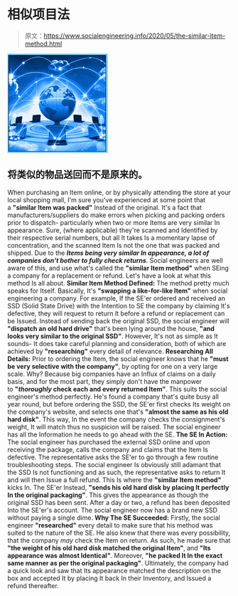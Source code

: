 # 相似项目法

> 原文：<https://www.socialengineering.info/2020/05/the-similar-item-method.html>

[![](img/74e1a6f27f8ff0414718561e813f7c10.png)](https://1.bp.blogspot.com/-RMgUrupoT74/Xqwu7Rl7w3I/AAAAAAAAJtg/h1lCl_PlkUMrruUbGXR2rIzHvOITdbPXQCLcBGAsYHQ/s1600/Similar%2BItem%2BIn%2BThe%2BBox%2BMethod.%2Bwww.socialengineering.info.jpg)

## **将类似的物品送回而不是原来的。**

When purchasing an Item online, or by physically attending the store at your local shopping mall, I'm sure you've experienced at some point that a **"similar Item was packed"** Instead of the original. It's a fact that manufacturers/suppliers do make errors when picking and packing orders prior to dispatch- particularly when two or more Items are very similar In appearance.
  Sure, (where applicable) they're scanned and Identified by their respective serial numbers, but all It takes Is a momentary lapse of concentration, and the scanned Item Is not the one that was packed and shipped. Due to the ***Items being very similar In appearance, a lot of companies don't bother to fully check returns**.* Social engineers are well aware of this, and use what's called the **"similar Item method"** when SEing a company for a replacement or refund. Let's have a look at what this method Is all about.
  **Similar Item Method Defined:**
  The method pretty much speaks for Itself. Basically, It's **"swapping a like-for-like Item"** when social engineering a company. For example, If the SE'er ordered and received an SSD (Solid State Drive) with the Intention to SE the company by claiming It's defective, they will request to return It before a refund or replacement can be Issued. Instead of sending back the original SSD, the social engineer will **"dispatch an old hard drive"** that's been lying around the house, **"and looks very similar to the original SSD"**. However, It's not as simple as It sounds- It does take careful planning and consideration, both of which are achieved by **"researching"** every detail of relevance.
  **Researching All Details:**
  Prior to ordering the Item, the social engineer knows that he **"must be very selective with the company"**, by opting for one on a very large scale. Why? Because big companies have an Influx of claims on a daily basis, and for the most part, they simply don't have the manpower to **"*thoroughly* check each and every returned Item"**. This suits the social engineer's method perfectly.
  He's found a company that's quite busy all year round, but before ordering the SSD, the SE'er first checks Its weight on the company's website, and selects one that's **"almost the same as his old hard disk"**. This way, In the event the company checks the consignment's weight, It will match thus no suspicion will be raised. The social engineer has all the Information he needs to go ahead with the SE.
  **The SE In Action:**
  The social engineer has purchased the external SSD online and upon receiving the package, calls the company and claims that the Item Is defective. The representative asks the SE'er to go through a few routine troubleshooting steps. The social engineer Is obviously still adamant that the SSD Is not functioning and as such, the representative asks to return It and will then Issue a full refund. This Is where the **"similar Item method"** kicks In. The SE'er Instead, **"sends his old hard disk by placing It perfectly In the original packaging"**. This gives the appearance as though the original SSD has been sent. After a day or two, a refund has been deposited Into the SE'er's account. The social engineer now has a brand new SSD without paying a single dime.
  **Why The SE Succeeded:**
  Firstly, the social engineer **"researched"** every detail to make sure that his method was suited to the nature of the SE. He also knew that there was every possibility, that the company *may* check the Item on return. As such, he made sure that **"the weight of his old hard disk matched the original Item"**, and **"Its appearance was almost Identical"**. Moreover, **"he packed It In the exact same manner as per the original packaging"**. Ultimately, the company had a quick look and saw that Its appearance matched the description on the box and accepted It by placing It back In their Inventory, and Issued a refund thereafter.